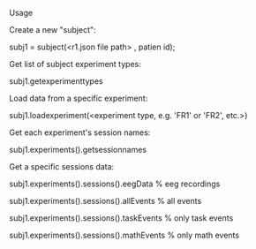 Usage


Create a new "subject":

subj1 = subject(<r1.json file path> , patien id);


Get list of subject experiment types:

subj1.getexperimenttypes


Load data from a specific experiment:

subj1.loadexperiment(<experiment type, e.g. 'FR1' or 'FR2', etc.>)


Get each experiment's session names:

subj1.experiments(<experiment type>).getsessionnames


Get a specific sessions data:

subj1.experiments(<experiment type>).sessions(<session name>).eegData % eeg recordings

subj1.experiments(<experiment type>).sessions(<session name>).allEvents % all events

subj1.experiments(<experiment type>).sessions(<session name>).taskEvents % only task events

subj1.experiments(<experiment type>).sessions(<session name>).mathEvents % only math events
